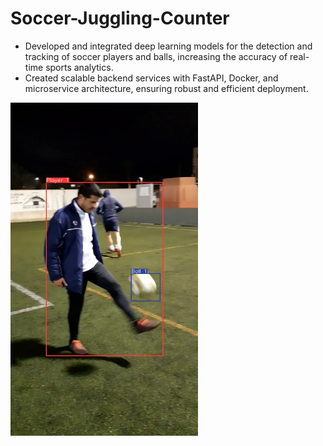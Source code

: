 # Soccer-Juggling-Counter

- Developed and integrated deep learning models for the detection and tracking of soccer players and balls, increasing the accuracy of real-time sports analytics.
- Created scalable backend services with FastAPI, Docker, and microservice architecture, ensuring robust and efficient deployment.

<img src = "assets\Soccer_Player&Ball.png" style="width:300px;">

